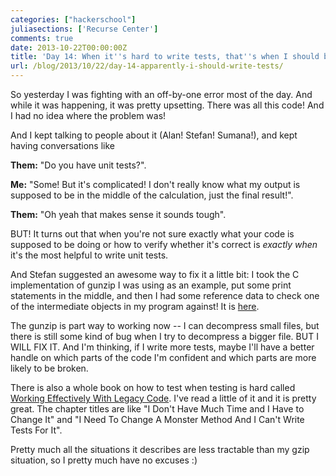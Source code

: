 ```yaml
---
categories: ["hackerschool"]
juliasections: ['Recurse Center']
comments: true
date: 2013-10-22T00:00:00Z
title: 'Day 14: When it''s hard to write tests, that''s when I should be testing'
url: /blog/2013/10/22/day-14-apparently-i-should-write-tests/
---
```


So yesterday I was fighting with an off-by-one error most of the day.
And while it was happening, it was pretty upsetting. There was all this
code! And I had no idea where the problem was!

And I kept talking to people about it (Alan! Stefan! Sumana!), and
kept having conversations like

**Them:** "Do you have unit tests?".

**Me:** "Some! But it's complicated! I don't really know what my output is supposed to be in the middle of the calculation, just the final result!". 

**Them:** "Oh yeah that makes sense it sounds tough".

BUT! It turns out that when you're not sure exactly what your code is
supposed to be doing or how to verify whether it's correct is *exactly
when* it's the most helpful to write unit tests.

<!--more-->

And Stefan suggested an awesome way to fix it a little bit: I took the
C implementation of gunzip I was using as an example, put some print
statements in the middle, and then I had some reference data to check one of
the intermediate objects in my program against! It is
[here](https://github.com/jvns/gzip.jl/blob/master/test/code_lengths.txt).

The gunzip is part way to working now -- I can decompress small files,
but there is still some kind of bug when I try to decompress a bigger
file. BUT I WILL FIX IT. And I'm thinking, if I write more tests, maybe
I'll have a better handle on which parts of the code I'm confident and
which parts are more likely to be broken.

There is also a whole book on how to test when testing is hard called
[Working Effectively With Legacy Code](http://www.amazon.com/Working-Effectively-Legacy-Michael-Feathers/dp/0131177052).
I've read a little of it and it is pretty great. The chapter titles are
like "I Don't Have Much Time and I Have to Change It" and "I Need To
Change A Monster Method And I Can't Write Tests For It".

Pretty much all the situations it describes are less tractable than my
gzip situation, so I pretty much have no excuses :)
